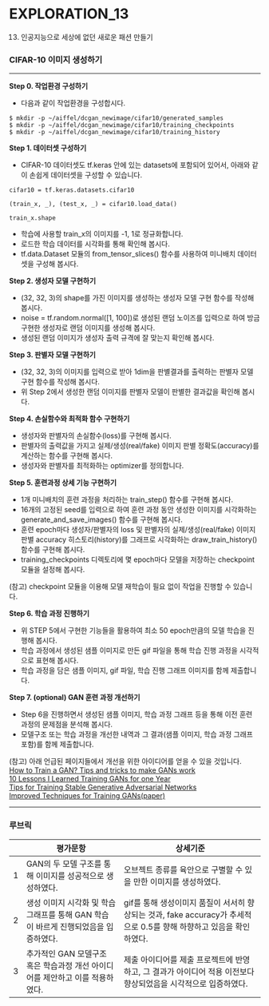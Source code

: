 # EXPLORATION_13

13. 인공지능으로 세상에 없던 새로운 패션 만들기
### CIFAR-10 이미지 생성하기
---

**Step 0. 작업환경 구성하기**

- 다음과 같이 작업환경을 구성합시다.

```
$ mkdir -p ~/aiffel/dcgan_newimage/cifar10/generated_samples
$ mkdir -p ~/aiffel/dcgan_newimage/cifar10/training_checkpoints
$ mkdir -p ~/aiffel/dcgan_newimage/cifar10/training_history
```

**Step 1. 데이터셋 구성하기**

- CIFAR-10 데이터셋도 tf.keras 안에 있는 datasets에 포함되어 있어서, 아래와 같이 손쉽게 데이터셋을 구성할 수 있습니다.
```
cifar10 = tf.keras.datasets.cifar10

(train_x, _), (test_x, _) = cifar10.load_data()

train_x.shape
```

- 학습에 사용할 train_x의 이미지를 -1, 1로 정규화합니다.
- 로드한 학습 데이터를 시각화를 통해 확인해 봅시다.
- tf.data.Dataset 모듈의 from_tensor_slices() 함수를 사용하여 미니배치 데이터셋을 구성해 봅시다.


**Step 2. 생성자 모델 구현하기**

- (32, 32, 3)의 shape를 가진 이미지를 생성하는 생성자 모델 구현 함수를 작성해 봅시다.
- noise = tf.random.normal([1, 100])로 생성된 랜덤 노이즈를 입력으로 하여 방금 구현한 생성자로 랜덤 이미지를 생성해 봅시다.
- 생성된 랜덤 이미지가 생성자 출력 규격에 잘 맞는지 확인해 봅시다.

**Step 3. 판별자 모델 구현하기**

- (32, 32, 3)의 이미지를 입력으로 받아 1dim을 판별결과를 출력하는 판별자 모델 구현 함수를 작성해 봅시다.
- 위 Step 2에서 생성한 랜덤 이미지를 판별자 모델이 판별한 결과값을 확인해 봅시다.

**Step 4. 손실함수와 최적화 함수 구현하기**

- 생성자와 판별자의 손실함수(loss)를 구현해 봅시다.
- 판별자의 출력값을 가지고 실제/생성(real/fake) 이미지 판별 정확도(accuracy)를 계산하는 함수를 구현해 봅시다.
- 생성자와 판별자를 최적화하는 optimizer를 정의합니다.


**Step 5. 훈련과정 상세 기능 구현하기**

- 1개 미니배치의 훈련 과정을 처리하는 train_step() 함수를 구현해 봅시다.
- 16개의 고정된 seed를 입력으로 하여 훈련 과정 동안 생성한 이미지를 시각화하는 generate_and_save_images() 함수를 구현해 봅시다.
- 훈련 epoch마다 생성자/판별자의 loss 및 판별자의 실제/생성(real/fake) 이미지 판별 accuracy 히스토리(history)를 그래프로 시각화하는 draw_train_history() 함수를 구현해 봅시다.
- training_checkpoints 디렉토리에 몇 epoch마다 모델을 저장하는 checkpoint 모듈을 설정해 봅시다.  


(참고) checkpoint 모듈을 이용해 모델 재학습이 필요 없이 작업을 진행할 수 있습니다.  

**Step 6. 학습 과정 진행하기**

- 위 STEP 5에서 구현한 기능들을 활용하여 최소 50 epoch만큼의 모델 학습을 진행해 봅시다.
- 학습 과정에서 생성된 샘플 이미지로 만든 gif 파일을 통해 학습 진행 과정을 시각적으로 표현해 봅시다.
- 학습 과정을 담은 샘플 이미지, gif 파일, 학습 진행 그래프 이미지를 함께 제출합니다.

**Step 7. (optional) GAN 훈련 과정 개선하기**

- Step 6을 진행하면서 생성된 샘플 이미지, 학습 과정 그래프 등을 통해 이전 훈련 과정의 문제점을 분석해 봅시다.
- 모델구조 또는 학습 과정을 개선한 내역과 그 결과(샘플 이미지, 학습 과정 그래프 포함)를 함께 제출합니다.  


(참고) 아래 언급된 페이지들에서 개선을 위한 아이디어를 얻을 수 있을 것입니다.  
[How to Train a GAN? Tips and tricks to make GANs work](https://github.com/soumith/ganhacks)  
[10 Lessons I Learned Training GANs for one Year](https://towardsdatascience.com/10-lessons-i-learned-training-generative-adversarial-networks-gans-for-a-year-c9071159628)  
[Tips for Training Stable Generative Adversarial Networks](https://machinelearningmastery.com/how-to-train-stable-generative-adversarial-networks/)  
[Improved Techniques for Training GANs(paper)](https://papers.nips.cc/paper/2016/file/8a3363abe792db2d8761d6403605aeb7-Paper.pdf)  


---
### 루브릭

||평가문항|상세기준|
|:--:|-----------|---|
|1|GAN의 두 모델 구조를 통해 이미지를 성공적으로 생성하였다.|오브젝트 종류를 육안으로 구별할 수 있을 만한 이미지를 생성하였다.|
|2|생성 이미지 시각화 및 학습 그래프를 통해 GAN 학습이 바르게 진행되었음을 입증하였다.|gif를 통해 생성이미지 품질이 서서히 향상되는 것과, fake accuracy가 추세적으로 0.5를 향해 하향하고 있음을 확인하였다.|
|3|추가적인 GAN 모델구조 혹은 학습과정 개선 아이디어를 제안하고 이를 적용하였다.|제출 아이디어를 제출 프로젝트에 반영하고, 그 결과가 아이디어 적용 이전보다 향상되었음을 시각적으로 입증하였다.|


